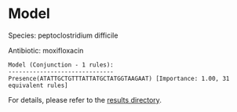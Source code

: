 
# Model

Species: peptoclostridium difficile

Antibiotic: moxifloxacin

```
Model (Conjunction - 1 rules):
------------------------------
Presence(ATATTGCTGTTTATTATGCTATGGTAAGAAT) [Importance: 1.00, 31 equivalent rules]

```

For details, please refer to the [results directory](../../../../../results/scm_b/peptoclostridium%20difficile/moxifloxacin/repeat_7/).

